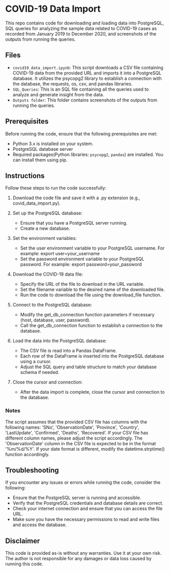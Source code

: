 # COVID-19 Data Import 
This repo contains code for downloading and loading data into PostgreSQL, SQL queries for analyzing the sample data related to COVID-19 cases as recorded from January 2019 to December 2020, and screenshots of the outputs from running the queries.


## Files
-  `covid19_data_import.ipynb`: This script downloads a CSV file containing COVID-19 data from the provided URL and imports it into a PostgreSQL database. It utilizes the psycopg2 library to establish a connection with the database, the requests, os, csv, and pandas libraries.
-  `SQL_Queries`: This is an SQL file containing all the queries used to analyze and generate insight from the data.
-  `Outputs folder`: This folder contains screenshots of the outputs from running the queries.

## Prerequisites
Before running the code, ensure that the following prerequisites are met:
- Python 3.x is installed on your system.
- PostgreSQL database server
- Required packages(Python libraries: `psycopg2`, `pandas`) are installed. You can install them using pip.
  

## Instructions
Follow these steps to run the code successfully:

1. Download the code file and save it with a .py extension (e.g., covid_data_import.py).

2. Set up the PostgreSQL database:
   - Ensure that you have a PostgreSQL server running.
   - Create a new database.
     
3. Set the environment variables:
   - Set the user environment variable to your PostgreSQL username. For example: export user=your_username
   - Set the password environment variable to your PostgreSQL password. For example: export password=your_password
     
4. Download the COVID-19 data file:
   - Specify the URL of the file to download in the URL variable.
   - Set the filename variable to the desired name of the downloaded file.
   - Run the code to download the file using the download_file function.
     
5. Connect to the PostgreSQL database:
   - Modify the get_db_connection function parameters if necessary (host, database, user, password).
   - Call the get_db_connection function to establish a connection to the database.
     
6. Load the data into the PostgreSQL database:
   - The CSV file is read into a Pandas DataFrame.
   - Each row of the DataFrame is inserted into the PostgreSQL database using a cursor.
   - Adjust the SQL query and table structure to match your database schema if needed.
     
7. Close the cursor and connection:
   - After the data import is complete, close the cursor and connection to the database.
  
### Notes 
The script assumes that the provided CSV file has columns with the following names: 'SNo', 'ObservationDate', 'Province', 'Country', 'LastUpdate', 'Confirmed', 'Deaths', 'Recovered'. If your CSV file has different column names, please adjust the script accordingly.
The 'ObservationDate' column in the CSV file is expected to be in the format '%m/%d/%Y'. If your date format is different, modify the datetime.strptime() function accordingly.

## Troubleshooting
If you encounter any issues or errors while running the code, consider the following:
- Ensure that the PostgreSQL server is running and accessible.
- Verify that the PostgreSQL credentials and database details are correct.
- Check your internet connection and ensure that you can access the file URL.
- Make sure you have the necessary permissions to read and write files and access the database.

## Disclaimer
This code is provided as-is without any warranties. Use it at your own risk. The author is not responsible for any damages or data loss caused by running this code.

